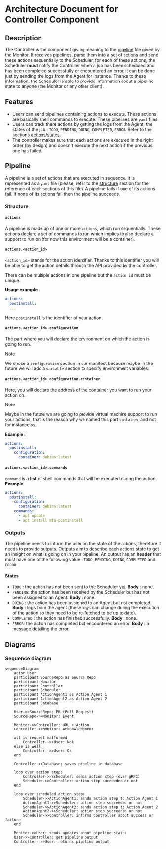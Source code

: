 # Architecture Document for Controller Component

## Description
The Controller is the component giving meaning to the [pipeline](#structure) file given by the Monitor. It receives [pipelines](#pipeline), parse them into a set of [actions](#actions) and send these actions sequentially to the Scheduler, for each of these actions, the Scheduler **must** notify the Controller when a job has been scheduled and has been completed successfully or encountered an error, it can be done just by sending the logs from the Agent for instance. Thanks to these information, the Scheduler is able to provide information about a pipeline state to anyone (the Monitor or any other client).
## Features
- Users can send pipelines containing actions to execute. These actions are basically shell commands to execute. These pipelines are `yaml` files.
- Users can track there actions by getting the logs from the Agent, the states of the job : `TODO`, `PENDING`, `DOING`, `COMPLETED`, `ERROR`. Refer to the sections [actions/states](#States).
- The controller makes sure that each actions are executed in the right order (by design) and doesn't execute the next action if the previous one has failed.
## Pipeline
A pipeline is a set of actions that are executed in sequence. It is represented as a `yaml` file (please, refer to the [structure](#structure) section for the reference of each sections of this file). A pipeline fails if one of its actions fail. If none of its actions fail then the pipeline succeeds.
### Structure
#### `actions`
A pipeline is made up of one or more `actions`, which run sequentially. These actions declare a set of commands to run which implies to also declare a support to run on (for now this environment will be a container).
#### `actions.<action_id>`
`<action_id>` stands for the action identifier. Thanks to this identifier you will be able to get the action details through the API provided by the controller.

There can be multiple actions in one pipeline but the `action id` must be unique.

**Usage example** 
```yaml
actions:
  postinstall:
  ...
```
Here `postinstall` is the identifier of your action.
#### `actions.<action_id>.configuration`
The part where you will declare the environment on which the action is going to run. 
>[!Note]
> We chose a `configuration` section in our manifest because maybe in the future we will add a `variable` section to specify environment variables. 
#### `actions.<action_id>.configuration.container`
Here, you will declare the address of the container you want to run your action on.
>[!Note]
> Maybe in the future we are going to provide virtual machine support to run your actions, that is the reason why we named this part `container` and not for instance `os`.

**Example :**
```yaml
actions:
  postinstall:
    configuration:
      container: debian:latest
```
#### `actions.<action_id>.commands`
`command` is a **list** of shell commands that will be executed during the action.
**Example**
```yaml
actions:
  postinstall:
    configuration:
      container: debian:latest
    commands:
      - apt update
      - apt install mfa-postinstall
```
### Outputs
The pipeline needs to inform the user on the state of the actions, therefore it needs to provide outputs. Outputs aim to describe each actions state to get an insight on what is going on in your pipeline. An output has an **header** that must have one of the following value : `TODO`, `PENDING`, `DOING`, `COMPLETED` and `ERROR`.
#### States
- `TODO` : the action has not been sent to the Scheduler yet.
  **Body** : none.
- `PENDING`: the action has been received by the Scheduler but has not been assigned to an Agent.
  **Body** : none.
- `DOING` : the action has been assigned to an Agent but not completed.
  **Body** : logs from the agent (these logs can change during the execution of the action so they need to be re-fetched to be up to date).
- `COMPLETED` : the action has finished successfully.
  **Body** : none.
- `ERROR`: the action has completed but encountered an error.
  **Body** : a message detailing the error.

## Diagrams
### Sequence diagram

```mermaid
sequenceDiagram
    actor User
    participant SourceRepo as Source Repo
    participant Monitor
    participant Controller
    participant Scheduler
    participant ActionAgent1 as Action Agent 1
    participant ActionAgent2 as Action Agent 2
    participant Database

    User->>SourceRepo: PR (Pull Request)
    SourceRepo->>Monitor: Event

    Monitor->>Controller: URL + Action
    Controller->>Monitor: Acknowledgment

    alt is request malformed
        Controller-->>User: Nok
    else is well
        Controller-->>User: Ok
    end

    Controller->>Database: saves pipeline in database
    
    loop over action steps
        Controller->>Scheduler: sends action step (over gRPC)
        Scheduler->>Controller: action step succeeded or not
    end

    loop over scheduled action steps
        Scheduler->>ActionAgent1: sends action step to Action Agent 1
        ActionAgent1->>Scheduler: action step succeeded or not
        Scheduler->>ActionAgent2: sends action step to Action Agent 2
        ActionAgent2->>Scheduler: action step succeeded or not
        Scheduler->>Controller: informs Controller about success or failure
    end
    
    Monitor->>User: sends updates about pipeline status
    User->>Controller: get pipeline output
    Controller-->>User: returns pipeline output
```
